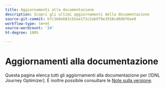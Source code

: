 ```yaml
---
title: Aggiornamenti alla documentazione
description: Scopri gli ultimi aggiornamenti della documentazione
source-git-commit: b7c3b0e683cb5ae173c2ab979e3558cd0dbf6ee9
workflow-type: tm+mt
source-wordcount: '24'
ht-degree: 100%

---
```



# Aggiornamenti alla documentazione

Questa pagina elenca tutti gli aggiornamenti alla documentazione per [!DNL Journey Optimizer].
È inoltre possibile consultare le [Note sulla versione](release-notes.md).